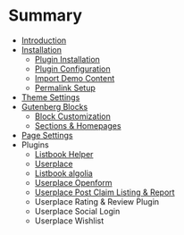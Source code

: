 # Summary

* [Introduction](README.md)
* [Installation](installation.md)
  * [Plugin Installation](installation/plugin-installation.md)
  * [Plugin Configuration](installation/plugin-configuration.md)
  * [Import Demo Content](installation/import-demo-content.md)
  * [Permalink Setup](installation/permalink-setup.md)
* [Theme Settings](theme-settings.md)
* [Gutenberg Blocks](gutenberg-blocks.md)
  * [Block Customization](gutenberg-blocks/block-customization.md)
  * [Sections & Homepages](gutenberg-blocks/sections-and-homepages.md)
* [Page Settings](page-settings.md)
* Plugins
  * [Listbook Helper](listbook-helper.md)
  * [Userplace](userplace.md)
  * [Listbook algolia](listbook-algolia.md)
  * [Userplace Openform](userplace-openform.md)
  * [Userplace Post Claim Listing & Report](userplace-post-claim-listing-and-report.md)
  * Userplace Rating & Review Plugin
  * Userplace Social Login
  * Userplace Wishlist

